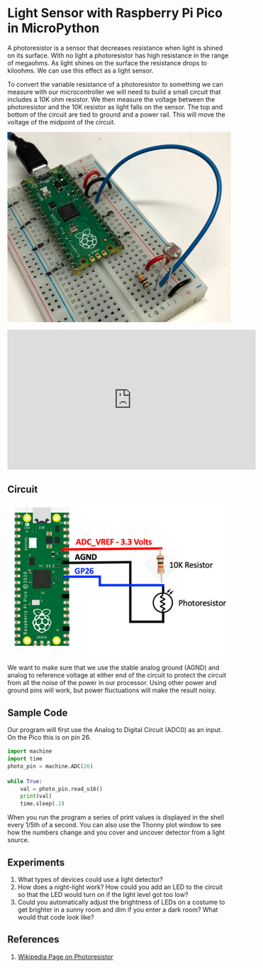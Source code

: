 # Light Sensor with Raspberry Pi Pico in MicroPython

A photoresistor is a sensor that decreases resistance when light is shined on its surface.  With no light a photoresistor has high resistance in the range of megaohms.  As light shines on the surface the resistance drops to kiloohms.  We can use this effect as a light sensor.

To convert the variable resistance of a photoresistor to something we can measure with our microcontroller we will need to build a small circuit that includes a 10K ohm resistor.  We then measure the voltage between the photoresistor and the 10K resistor as light falls on the sensor.  The top and bottom of the circuit are tied to ground and a power rail.  This will move the voltage of the midpoint of the circuit.

![Photoresistor on Breadboard](../img/photoresistor-on-breadboard.jpg)

<iframe width="560" height="315" src="https://www.youtube.com/embed/avEKpsV5gsE" title="YouTube video player" frameborder="0" allow="accelerometer; autoplay; clipboard-write; encrypted-media; gyroscope; picture-in-picture" allowfullscreen></iframe>

## Circuit

![Photoresistor Circuit](../img/photoresistor-circuit.png)

We want to make sure that we use the stable analog ground (AGND) and analog to reference voltage at either end of the circuit to protect the circuit from all the noise of the power in our processor.  Using other power and ground pins will work, but power fluctuations will make the result noisy. 

## Sample Code

Our program will first use the Analog to Digital Circuit (ADC0) as an input.  On the Pico this is on pin 26.

```py
import machine
import time
photo_pin = machine.ADC(26)

while True:
    val = photo_pin.read_u16()
    print(val)
    time.sleep(.2)
```

When you run the program a series of print values is displayed in the shell every 1/5th of a second.  You can also use the Thonny plot window to see how the numbers change and you cover and uncover detector from a light source.

## Experiments

1. What types of devices could use a light detector?
2. How does a night-light work?  How could you add an LED to the circuit so that the LED would turn on if the light level got too low?
3. Could you automatically adjust the brightness of LEDs on a costume to get brighter in a sunny room and dim if you enter a dark room?  What would that code look like?

## References

1. [Wikipedia Page on Photoresistor](https://en.wikipedia.org/wiki/Photoresistor)